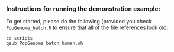 ### Instructions for running the demonstration example:
To get started, please do the following (provided you check `PopGenome_batch.R` to ensure that all of the file references look ok):
```
cd scripts
qsub PopGenome_batch_human.sh
```
